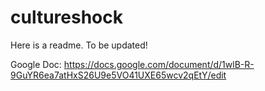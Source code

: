 cultureshock
============
Here is a readme. 
To be updated!

Google Doc:
  https://docs.google.com/document/d/1wlB-R-9GuYR6ea7atHxS26U9e5VO41UXE65wcv2qEtY/edit
